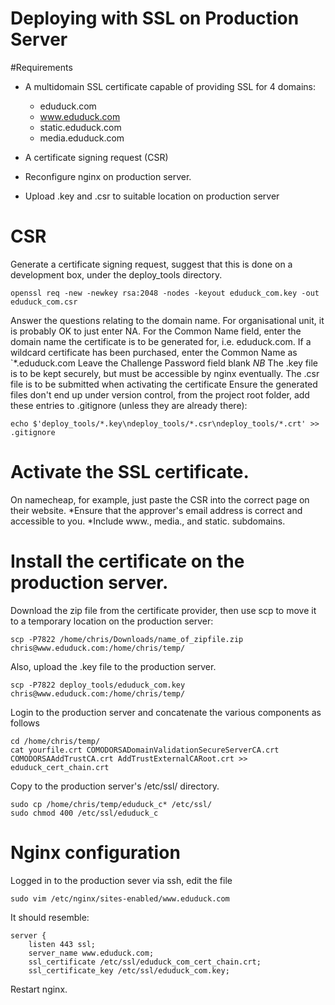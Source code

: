 Deploying with SSL on Production Server
=======================================

#Requirements
* A multidomain SSL certificate capable of providing SSL for 4 domains:
    - eduduck.com
    - www.eduduck.com
    - static.eduduck.com
    - media.eduduck.com

* A certificate signing request (CSR)
* Reconfigure nginx on production server.
* Upload .key and .csr to suitable location on production server

# CSR
Generate a certificate signing request, suggest that this is done on a development box, under the deploy_tools directory. 
```
openssl req -new -newkey rsa:2048 -nodes -keyout eduduck_com.key -out eduduck_com.csr
```
Answer the questions relating to the domain name. For organisational unit, it is probably OK to just enter NA.
For the Common Name field, enter the domain name the certificate is to be generated for, i.e. eduduck.com.
If a wildcard certificate has been purchased, enter the Common Name as `*.eduduck.com
Leave the Challenge Password field blank
*NB* The .key file is to be kept securely, but must be accessible by nginx eventually. The .csr file is to be submitted when activating the certificate
Ensure the generated files don't end up under version control, from the project root folder, add these entries to .gitignore (unless they are already there):
```
echo $'deploy_tools/*.key\ndeploy_tools/*.csr\ndeploy_tools/*.crt' >> .gitignore
```

# Activate the SSL certificate.

On namecheap, for example, just paste the CSR into the correct page on their website.
*Ensure that the approver's email address is correct and accessible to you.
*Include www., media., and static. subdomains.

# Install the certificate on the production server.

Download the zip file from the certificate provider, then use scp to move it to a temporary location on the production server:
```
scp -P7822 /home/chris/Downloads/name_of_zipfile.zip chris@www.eduduck.com:/home/chris/temp/
```
Also, upload the .key file to the production server.
```
scp -P7822 deploy_tools/eduduck_com.key  chris@www.eduduck.com:/home/chris/temp/
```
Login to the production server and concatenate the various components as follows
```
cd /home/chris/temp/
cat yourfile.crt COMODORSADomainValidationSecureServerCA.crt COMODORSAAddTrustCA.crt AddTrustExternalCARoot.crt >> eduduck_cert_chain.crt
```
Copy to the production server's /etc/ssl/ directory.
```
sudo cp /home/chris/temp/eduduck_c* /etc/ssl/
sudo chmod 400 /etc/ssl/eduduck_c
```

# Nginx configuration

Logged in to the production sever via ssh, edit the file
```
sudo vim /etc/nginx/sites-enabled/www.eduduck.com
```
It should resemble:
```
server {
    listen 443 ssl;
    server_name www.eduduck.com;
    ssl_certificate /etc/ssl/eduduck_com_cert_chain.crt;
    ssl_certificate_key /etc/ssl/eduduck_com.key;
```
Restart nginx.
